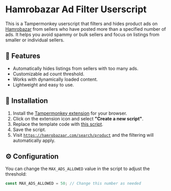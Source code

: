 # Hamrobazar Ad Filter Userscript

This is a Tampermonkey userscript that filters and hides product ads on [Hamrobazar](https://hamrobazaar.com) from sellers who have posted more than a specified number of ads. It helps you avoid spammy or bulk sellers and focus on listings from smaller or individual sellers.

## 🔧 Features

- Automatically hides listings from sellers with too many ads.
- Customizable ad count threshold.
- Works with dynamically loaded content.
- Lightweight and easy to use.

## 🚀 Installation

1. Install the [Tampermonkey extension](https://www.tampermonkey.net/) for your browser.
2. Click on the extension icon and select **"Create a new script"**.
3. Replace the template code with [this script](./hamrobazar-ad-filter.user.js).
4. Save the script.
5. Visit [`https://hamrobazaar.com/search/product`](https://hamrobazaar.com/search/product) and the filtering will automatically apply.

## ⚙️ Configuration

You can change the `MAX_ADS_ALLOWED` value in the script to adjust the threshold:

```javascript
const MAX_ADS_ALLOWED = 50; // Change this number as needed
